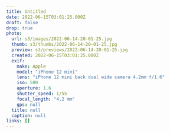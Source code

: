 ```yaml
---
title: Untitled
date: 2022-06-15T03:01:25.000Z
draft: false
drop: true
photo:
  url: s3/images/2022-06-14-20-01-25.jpg
  thumb: s3/thumbs/2022-06-14-20-01-25.jpg
  preview: s3/previews/2022-06-14-20-01-25.jpg
  created: 2022-06-15T03:01:25.000Z
  exif:
    make: Apple
    model: "iPhone 12 mini"
    lens: "iPhone 12 mini back dual wide camera 4.2mm f/1.6"
    iso: 500
    aperture: 1.6
    shutter_speed: 1/55
    focal_length: "4.2 mm"
    gps: null
  title: null
  caption: null
links: []
---
```


